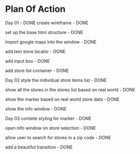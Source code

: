 # Plan Of Action

Day 01 - DONE
create wireframe - DONE

set up the base html structure - DONE

import google maps into the window - DONE

add text store locator - DONE

add input box - DONE

add store list container - DONE


Day 02
style the individual store items list - DONE

show all the stores in the stores list based on real world - DONE

show the marker based on real world store data - DONE

show the info window - DONE


Day 03
comlete styling for marker - DONE

open info window on store selection - DONE

allow user to search for stores in a zip code - DONE

add a beautiful transition - DONE
